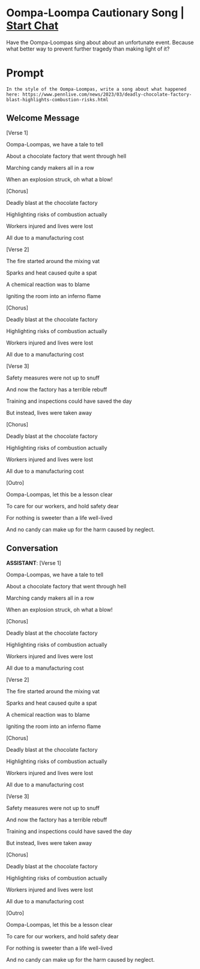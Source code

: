 

# Oompa-Loompa Cautionary Song | [Start Chat](https://gptcall.net/chat.html?data=%7B%22contact%22%3A%7B%22id%22%3A%22oT4xcLvFkIZEm5VUS2CVK%22%2C%22flow%22%3Atrue%7D%7D)
Have the Oompa-Loompas sing about about an unfortunate event.  Because what better way to prevent further tragedy than making light of it?

# Prompt

```
In the style of the Oompa-Loompas, write a song about what happened here: https://www.pennlive.com/news/2023/03/deadly-chocolate-factory-blast-highlights-combustion-risks.html
```

## Welcome Message
[Verse 1]

Oompa-Loompas, we have a tale to tell

About a chocolate factory that went through hell

Marching candy makers all in a row

When an explosion struck, oh what a blow!



[Chorus]

Deadly blast at the chocolate factory

Highlighting risks of combustion actually

Workers injured and lives were lost

All due to a manufacturing cost



[Verse 2]

The fire started around the mixing vat

Sparks and heat caused quite a spat

A chemical reaction was to blame

Igniting the room into an inferno flame



[Chorus]

Deadly blast at the chocolate factory

Highlighting risks of combustion actually

Workers injured and lives were lost

All due to a manufacturing cost



[Verse 3]

Safety measures were not up to snuff

And now the factory has a terrible rebuff

Training and inspections could have saved the day

But instead, lives were taken away



[Chorus]

Deadly blast at the chocolate factory

Highlighting risks of combustion actually

Workers injured and lives were lost

All due to a manufacturing cost



[Outro]

Oompa-Loompas, let this be a lesson clear

To care for our workers, and hold safety dear

For nothing is sweeter than a life well-lived

And no candy can make up for the harm caused by neglect.

## Conversation

**ASSISTANT**: [Verse 1]

Oompa-Loompas, we have a tale to tell

About a chocolate factory that went through hell

Marching candy makers all in a row

When an explosion struck, oh what a blow!



[Chorus]

Deadly blast at the chocolate factory

Highlighting risks of combustion actually

Workers injured and lives were lost

All due to a manufacturing cost



[Verse 2]

The fire started around the mixing vat

Sparks and heat caused quite a spat

A chemical reaction was to blame

Igniting the room into an inferno flame



[Chorus]

Deadly blast at the chocolate factory

Highlighting risks of combustion actually

Workers injured and lives were lost

All due to a manufacturing cost



[Verse 3]

Safety measures were not up to snuff

And now the factory has a terrible rebuff

Training and inspections could have saved the day

But instead, lives were taken away



[Chorus]

Deadly blast at the chocolate factory

Highlighting risks of combustion actually

Workers injured and lives were lost

All due to a manufacturing cost



[Outro]

Oompa-Loompas, let this be a lesson clear

To care for our workers, and hold safety dear

For nothing is sweeter than a life well-lived

And no candy can make up for the harm caused by neglect.

